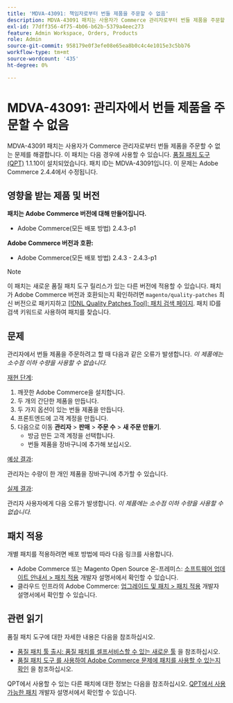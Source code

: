 ```yaml
---
title: 'MDVA-43091: 책임자로부터 번들 제품을 주문할 수 없음'
description: MDVA-43091 패치는 사용자가 Commerce 관리자로부터 번들 제품을 주문할 수 없는 문제를 해결합니다. 이 패치는 [Quality Patches Tool (QPT)](/help/announcements/adobe-commerce-announcements/magento-quality-patches-released-new-tool-to-self-serve-quality-patches.md) 1.1.10이 설치된 경우 사용할 수 있습니다. 패치 ID는 MDVA-43091입니다. 이 문제는 Adobe Commerce 2.4.4에서 수정됩니다.
exl-id: 77dff356-4f75-4b06-b62b-5379a4eec273
feature: Admin Workspace, Orders, Products
role: Admin
source-git-commit: 958179e0f3efe08e65ea8b0c4c4e1015e3c5bb76
workflow-type: tm+mt
source-wordcount: '435'
ht-degree: 0%

---
```


# MDVA-43091: 관리자에서 번들 제품을 주문할 수 없음

MDVA-43091 패치는 사용자가 Commerce 관리자로부터 번들 제품을 주문할 수 없는 문제를 해결합니다. 이 패치는 다음 경우에 사용할 수 있습니다. [품질 패치 도구(QPT)](/help/announcements/adobe-commerce-announcements/magento-quality-patches-released-new-tool-to-self-serve-quality-patches.md) 1.1.10이 설치되었습니다. 패치 ID는 MDVA-43091입니다. 이 문제는 Adobe Commerce 2.4.4에서 수정됩니다.

## 영향을 받는 제품 및 버전

**패치는 Adobe Commerce 버전에 대해 만들어집니다.**

* Adobe Commerce(모든 배포 방법) 2.4.3-p1

**Adobe Commerce 버전과 호환:**

* Adobe Commerce(모든 배포 방법) 2.4.3 - 2.4.3-p1

>[!NOTE]
>
>이 패치는 새로운 품질 패치 도구 릴리스가 있는 다른 버전에 적용할 수 있습니다. 패치가 Adobe Commerce 버전과 호환되는지 확인하려면 `magento/quality-patches` 최신 버전으로 패키지하고 [[!DNL Quality Patches Tool]: 패치 검색 페이지](https://devdocs.magento.com/quality-patches/tool.html#patch-grid). 패치 ID를 검색 키워드로 사용하여 패치를 찾습니다.

## 문제

관리자에서 번들 제품을 주문하려고 할 때 다음과 같은 오류가 발생합니다. *이 제품에는 소수점 이하 수량을 사용할 수 없습니다.*

<u>재현 단계</u>:

1. 깨끗한 Adobe Commerce을 설치합니다.
1. 두 개의 간단한 제품을 만듭니다.
1. 두 가지 옵션이 있는 번들 제품을 만듭니다.
1. 프론트엔드에 고객 계정을 만듭니다.
1. 다음으로 이동 **관리자** > **판매** > **주문 수** > **새 주문 만들기**.
   * 방금 만든 고객 계정을 선택합니다.
   * 번들 제품을 장바구니에 추가해 보십시오.

<u>예상 결과</u>:

관리자는 수량이 한 개인 제품을 장바구니에 추가할 수 있습니다.

<u>실제 결과</u>:

관리자 사용자에게 다음 오류가 발생합니다. *이 제품에는 소수점 이하 수량을 사용할 수 없습니다.*

## 패치 적용

개별 패치를 적용하려면 배포 방법에 따라 다음 링크를 사용합니다.

* Adobe Commerce 또는 Magento Open Source 온-프레미스: [소프트웨어 업데이트 안내서 > 패치 적용](https://devdocs.magento.com/guides/v2.4/comp-mgr/patching/mqp.html) 개발자 설명서에서 확인할 수 있습니다.
* 클라우드 인프라의 Adobe Commerce: [업그레이드 및 패치 > 패치 적용](https://devdocs.magento.com/cloud/project/project-patch.html) 개발자 설명서에서 확인할 수 있습니다.

## 관련 읽기

품질 패치 도구에 대한 자세한 내용은 다음을 참조하십시오.

* [품질 패치 툴 출시: 품질 패치를 셀프서비스할 수 있는 새로운 툴](/help/announcements/adobe-commerce-announcements/magento-quality-patches-released-new-tool-to-self-serve-quality-patches.md) 을 참조하십시오.
* [품질 패치 도구 를 사용하여 Adobe Commerce 문제에 패치를 사용할 수 있는지 확인](/help/support-tools/patches-available-in-qpt-tool/check-patch-for-magento-issue-with-magento-quality-patches.md) 을 참조하십시오.

QPT에서 사용할 수 있는 다른 패치에 대한 정보는 다음을 참조하십시오. [QPT에서 사용 가능한 패치](https://devdocs.magento.com/quality-patches/tool.html#patch-grid) 개발자 설명서에서 확인할 수 있습니다.
